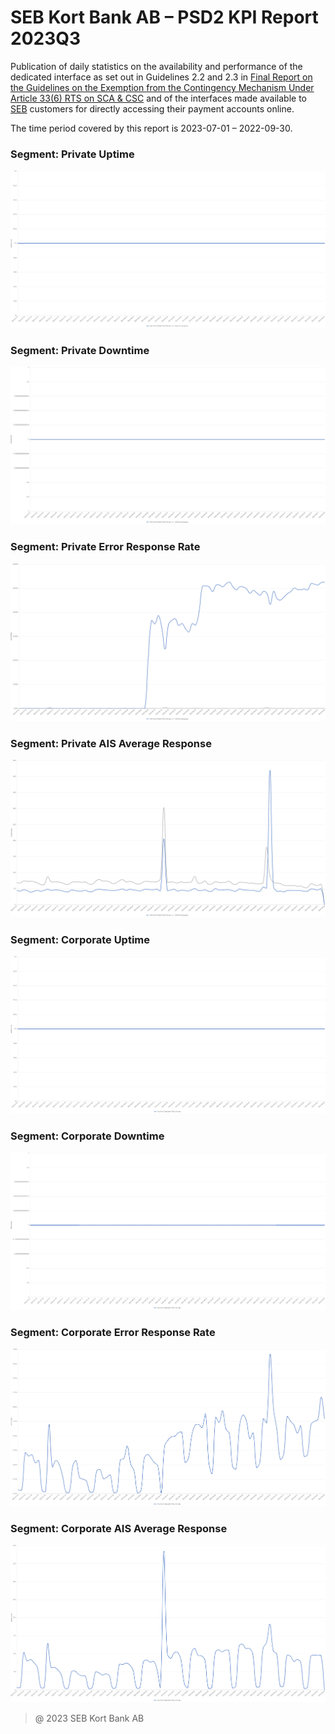 # SEB Kort Bank AB – PSD2 KPI Report 2023Q3

Publication of daily statistics on the availability and performance of the dedicated interface as set out in Guidelines 2.2 and 2.3 in [Final Report on the Guidelines on the Exemption from the Contingency Mechanism Under Article 33(6) RTS on SCA & CSC](https://eba.europa.eu/sites/default/documents/files/documents/10180/2250578/4e3b9449-ecf9-4756-8006-cbbe74db6d03/Final%20Report%20on%20Guidelines%20on%20the%20exemption%20to%20the%20fall%20back.pdf?retry=1) and of the interfaces made available to [SEB](https://sebgroup.com) customers for directly accessing their payment accounts online.

The time period covered by this report is 2023-07-01 – 2022-09-30.

### Segment: Private Uptime   
![private_uptime][private_uptime]

### Segment: Private Downtime   
![private_downtime][private_downtime]

### Segment: Private Error Response Rate   
![private_error][private_error]

### Segment: Private AIS Average Response
![private_ais][private_ais]

### Segment: Corporate Uptime   
![corporate_uptime][corporate_uptime]

### Segment: Corporate Downtime   
![corporate_downtime][corporate_downtime]

### Segment: Corporate Error Response Rate   
![corporate_error][corporate_error]

### Segment: Corporate AIS Average Response
![corporate_ais][corporate_ais]

[private_ais]: ./archive/2023Q3/private/SEB_CARD_private_ais.gif
[private_downtime]: ./archive/2023Q3/private/SEB_CARD_private_downtime.gif
[private_error]: ./archive/2023Q3/private/SEB_CARD_private_error.gif
[private_uptime]: ./archive/2023Q3/private/SEB_CARD_private_uptime.gif


[corporate_ais]: ./archive/2023Q3/corporate/SEB_CARD_corporate_ais.gif
[corporate_downtime]: ./archive/2023Q3/corporate/SEB_CARD_corporate_downtime.gif
[corporate_error]: ./archive/2023Q3/corporate/SEB_CARD_corporate_error.gif
[corporate_uptime]: ./archive/2023Q3/corporate/SEB_CARD_corporate_uptime.gif

> @ 2023 SEB Kort Bank AB